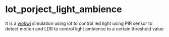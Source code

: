 # Iot_porject_light_ambience
It is a [wokwi]([url](https://wokwi.com/projects/new/esp32)) simulation using iot to control led light using PIR sensor to detect motion and LDR to control light ambience to a certain threshold value 
